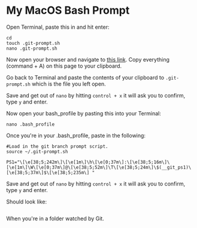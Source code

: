 My MacOS Bash Prompt
===========

Open Terminal, paste this in and hit enter:

```
cd
touch .git-prompt.sh
nano .git-prompt.sh
```

Now open your browser and navigate to [this link](https://raw.githubusercontent.com/git/git/master/contrib/completion/git-prompt.sh). Copy everything (command + A) on this page to your clipboard.

Go back to Terminal and paste the contents of your clipboard to `.git-prompt.sh` which is the file you left open.

Save and get out of `nano` by hitting `control + x` it will ask you to confirm, type `y` and enter.

Now open your bash_profile by pasting this into your Terminal:

```
nano .bash_profile
```

Once you're in your .bash_profile, paste in the following:

```
#Load in the git branch prompt script.
source ~/.git-prompt.sh

PS1="\[\e[38;5;242m\]\[\e[1m\]\h\[\e[0;37m\]:\[\e[38;5;16m\]\[\e[1m\]\W\[\e[0;37m\]@\[\e[38;5;52m\]\T\[\e[38;5;24m\]\$(__git_ps1)\[\e[38;5;37m\]$\[\e[38;5;235m\] "
```

Save and get out of `nano` by hitting `control + x` it will ask you to confirm, type `y` and enter.

Should look like: 

![]()

When you're in a folder watched by Git.
